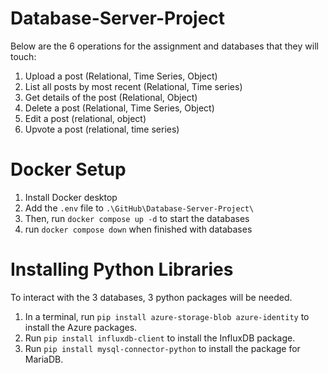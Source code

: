 # Database-Server-Project

Below are the 6 operations for the assignment and databases that they will touch:

1. Upload a post (Relational, Time Series, Object)
2. List all posts by most recent (Relational, Time series)
3. Get details of the post (Relational, Object)
4. Delete a post (Relational, Time Series, Object)
5. Edit a post (relational, object)
6. Upvote a post (relational, time series)

# Docker Setup
1. Install Docker desktop
2. Add the `.env` file to `.\GitHub\Database-Server-Project\`
3. Then, run `docker compose up -d` to start the databases
4. run `docker compose down` when finished with databases

# Installing Python Libraries
To interact with the 3 databases, 3 python packages will be needed.
1. In a terminal, run `pip install azure-storage-blob azure-identity` to install the Azure packages.
2. Run `pip install influxdb-client` to install the InfluxDB package.
3. Run `pip install mysql-connector-python` to install the package for MariaDB.
